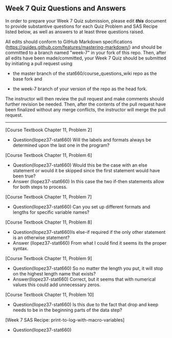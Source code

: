 
## Week 7 Quiz Questions and Answers

In order to prepare your Week 7 Quiz submission, please edit ***this*** document to provide substantive questions for each Quiz Problem and SAS Recipe listed below, as well as answers to at least three questions raised.

All edits should conform to GitHub Markdown specifications (https://guides.github.com/features/mastering-markdown/) and should be committed to a branch named "week-7" in your fork of this repo. Then, after all edits have been made/committed, your Week 7 Quiz should be submitted by initiating a pull request using

- the master branch of the stat660/course_questions_wiki repo as the base fork and

- the week-7 branch of your version of the repo as the head fork.

The instructor will then review the pull request and make comments should further revision be needed. Then, after the contents of the pull request have been finalized without any merge conflicts, the instructor will merge the pull request.



********************************************************************************



[Course Textbook Chapter 11, Problem 2]
- Question(llopez37-stat660) Will the labels and formats always be determined upon the last one in the program? 



[Course Textbook Chapter 11, Problem 6]
- Question(llopez37-stat660) Would this be the case with an else statement or would it be skipped since the first statement would have been true? 
- Answer (llopez37-stat660) In this case the two if-then statements allow for both steps to process.



[Course Textbook Chapter 11, Problem 7]
- Question(llopez37-stat660) Can you set up different formats and lengths for specific variable names? 


[Course Textbook Chapter 11, Problem 8]
- Question(llopez37-stat660)Is else-if required if the only other statement is an otherwise statement? 
- Answer (llopez37-stat660) From what I could find it seems its the proper syntax.


[Course Textbook Chapter 11, Problem 9]
- Question(llopez37-stat660) So no matter the length you put, it will stop on the highest length name that exists?
- Answer(llopez37-stat660) Correct, but it seems that with numerical values this could add unnecessary zeros. 


[Course Textbook Chapter 11, Problem 10]
- Question(llopez37-stat660) Is this due to the fact that drop and keep needs to be in the beginning parts of the data step?



[Week 7 SAS Recipe: print-to-log-with-macro-variables]
- Question(llopez37-stat660)


